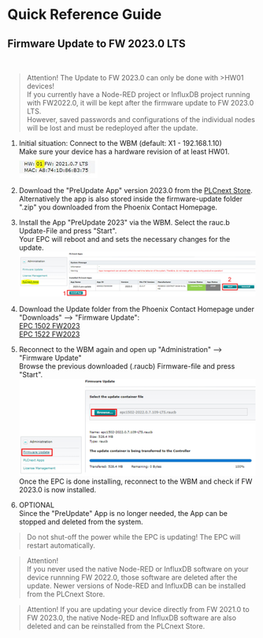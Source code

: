 # Quick Reference Guide<br>

## Firmware Update to FW 2023.0 LTS
<br>

>Attention! The Update to FW 2023.0 can only be done with >HW01 devices! <br>
If you currently have a Node-RED project or InfluxDB project running with FW2022.0, it will be kept after the firmware update to FW 2023.0 LTS. <br> 
However, saved passwords and configurations of the individual nodes will be lost and must be redeployed after the update. 

1. Initial situation: Connect to the WBM (default: X1 - 192.168.1.10) <br>
Make sure your device has a hardware revision of at least HW01. <br>
![HW_RevWBM](/FW_2022/images/Update_Ausgangslage.JPG) <br>

2. Download the "PreUpdate App" version 2023.0 from the [PLCnext Store](https://www.plcnextstore.com/eu/app/1564). Alternatively the app is also stored inside the firmware-update folder ".zip" you downloaded from the Phoenix Contact Homepage. <br>
   
3. Install the App "PreUpdate 2023" via the WBM. Select the rauc.b Update-File and press "Start". <br>
Your EPC will reboot and and sets the necessary changes for the update. <BR>
![UpdateWBM](/FW_2023/images/Pre-Update_App2023.jpg) <br>

4. Download the Update folder from the Phoenix Contact Homepage under "Downloads" --> "Firmware Update": <br> [EPC 1502 FW2023](https://www.phoenixcontact.com/product/1185416) <br>
[EPC 1522 FW2023](https://www.phoenixcontact.com/product/1185423) <BR>



5. Reconnect to the WBM again and open up "Administration" --> "Firmware Update" <br>
Browse the previous downloaded (.raucb) Firmware-file and press "Start". <br>
![Update_Firmware](/FW_2022/images/Update_Firmware.jpg) <br>
Once the EPC is done installing, reconnect to the WBM and check if FW 2023.0 is now installed. <br>

6. OPTIONAL <br>
Since the "PreUpdate" App is no longer needed, the App can be stopped and deleted from the system. 

> Do not shut-off the power while the EPC is updating! The EPC will restart automatically.

> Attention! <br>
If you never used the native Node-RED or InfluxDB software on your device runnning FW 2022.0, those software are deleted after the update. Newer versions of Node-RED and InfluxDB can be installed from the PLCnext Store. <br>

>Attention! 
If you are updating your device directly from FW 2021.0 to FW 2023.0,
the native Node-RED and InfluxDB software are also deleted and can be reinstalled from the PLCnext Store.